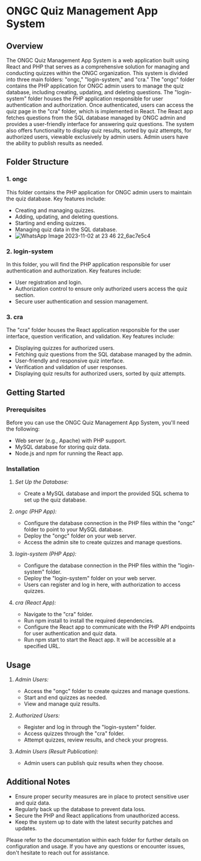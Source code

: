 # ONGC Quiz Management App System

## Overview
The ONGC Quiz Management App System is a web application built using React and PHP that serves as a comprehensive solution for managing and conducting quizzes within the ONGC organization. This system is divided into three main folders: "ongc," "login-system," and "cra." The "ongc" folder contains the PHP application for ONGC admin users to manage the quiz database, including creating, updating, and deleting questions. The "login-system" folder houses the PHP application responsible for user authentication and authorization. Once authenticated, users can access the quiz page in the "cra" folder, which is implemented in React. The React app fetches questions from the SQL database managed by ONGC admin and provides a user-friendly interface for answering quiz questions. The system also offers functionality to display quiz results, sorted by quiz attempts, for authorized users, viewable exclusively by admin users. Admin users have the ability to publish results as needed.

## Folder Structure

### 1. ongc
This folder contains the PHP application for ONGC admin users to maintain the quiz database. Key features include:
- Creating and managing quizzes.
- Adding, updating, and deleting questions.
- Starting and ending quizzes.
- Managing quiz data in the SQL database.
- ![WhatsApp Image 2023-11-02 at 23 46 22_6ac7e5c4](https://github.com/kaursimar12/quiz-management-system/assets/109023363/fcac7e62-a536-4a0f-b3bd-8f50dac73eef)


### 2. login-system
In this folder, you will find the PHP application responsible for user authentication and authorization. Key features include:
- User registration and login.
- Authorization control to ensure only authorized users access the quiz section.
- Secure user authentication and session management.

### 3. cra
The "cra" folder houses the React application responsible for the user interface, question verification, and validation. Key features include:
- Displaying quizzes for authorized users.
- Fetching quiz questions from the SQL database managed by the admin.
- User-friendly and responsive quiz interface.
- Verification and validation of user responses.
- Displaying quiz results for authorized users, sorted by quiz attempts.

## Getting Started

### Prerequisites
Before you can use the ONGC Quiz Management App System, you'll need the following:
- Web server (e.g., Apache) with PHP support.
- MySQL database for storing quiz data.
- Node.js and npm for running the React app.

### Installation

1. *Set Up the Database:*
   - Create a MySQL database and import the provided SQL schema to set up the quiz database.

2. *ongc (PHP App):*
   - Configure the database connection in the PHP files within the "ongc" folder to point to your MySQL database.
   - Deploy the "ongc" folder on your web server.
   - Access the admin site to create quizzes and manage questions.

3. *login-system (PHP App):*
   - Configure the database connection in the PHP files within the "login-system" folder.
   - Deploy the "login-system" folder on your web server.
   - Users can register and log in here, with authorization to access quizzes.

4. *cra (React App):*
   - Navigate to the "cra" folder.
   - Run npm install to install the required dependencies.
   - Configure the React app to communicate with the PHP API endpoints for user authentication and quiz data.
   - Run npm start to start the React app. It will be accessible at a specified URL.

## Usage

1. *Admin Users:*
   - Access the "ongc" folder to create quizzes and manage questions.
   - Start and end quizzes as needed.
   - View and manage quiz results.

2. *Authorized Users:*
   - Register and log in through the "login-system" folder.
   - Access quizzes through the "cra" folder.
   - Attempt quizzes, review results, and check your progress.

3. *Admin Users (Result Publication):*
   - Admin users can publish quiz results when they choose.

## Additional Notes

- Ensure proper security measures are in place to protect sensitive user and quiz data.
- Regularly back up the database to prevent data loss.
- Secure the PHP and React applications from unauthorized access.
- Keep the system up to date with the latest security patches and updates.

Please refer to the documentation within each folder for further details on configuration and usage. If you have any questions or encounter issues, don't hesitate to reach out for assistance.
